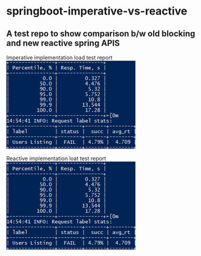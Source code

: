 # springboot-imperative-vs-reactive


## A test repo to show comparison b/w old blocking and new reactive spring APIS


Imperative implementation load test report <br>
![Alt text](.reports/imperative%20implementation%20load%20test%20report.png?raw=true "Imperative implementation load test report")


Reactive implementation loat test report <br>
![Alt text](.reports/imperative%20implementation%20load%20test%20report.png?raw=true "Reactive implementation loat test report")
